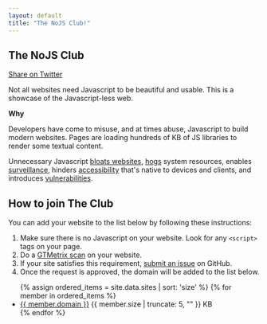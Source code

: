 ```yaml
---
layout: default
title: "The NoJS Club!"
---
```


## The NoJS Club

<a href="https://twitter.com/intent/tweet?url=https%3A%2F%2Fnojs.club%2F&via=karangoel&text=Not%20all%20websites%20need%20Javascript%20to%20be%20beautiful%20and%20usable.%20This%20is%20a%20showcase%20of%20the%20Javascript-less%20web.&hashtags=noJSclub" target="_blank">Share on Twitter</a>

Not all websites need Javascript to be beautiful and usable. This is a showcase of the Javascript-less web.

**Why**

Developers have come to misuse, and at times abuse, Javascript to build modern websites. Pages are loading hundreds of KB of JS libraries to render some textual content.

Unnecessary Javascript <a href="https://httparchive.org/reports/page-weight#bytesJs" target="_blank">bloats websites</a>, <a href="https://modernweb.com/limit-javascript" target="_blank">hogs</a> system resources, enables <a href="https://www.wired.com/2015/11/i-turned-off-javascript-for-a-whole-week-and-it-was-glorious/" target="_blank">surveillance</a>, hinders <a href="https://www.deque.com/blog/current-design-trends-affect-web-accessibility/" target="_blank">accessibility</a> that's native to devices and clients, and introduces <a href="https://www.techrepublic.com/article/major-websites-plagued-by-lack-of-effective-security-against-javascript-vulnerabilities/" target="_blank">vulnerabilities</a>.

## How to join The Club

You can add your website to the list below by following these instructions:

1. Make sure there is no Javascript on your website. Look for any `<script>` tags on your page.
2. Do a [GTMetrix scan](https://gtmetrix.com/) on your website.
3. If your site satisfies this requirement, [submit an issue](https://github.com/karan/nojs.club/issues/new?assignees=&labels=&template=nojsrequest.md&title=example.com) on GitHub.
4. Once the request is approved, the domain will be added to the list below.

<ul class="members">
{% assign ordered_items = site.data.sites | sort: 'size' %}
{% for member in ordered_items %}
  <li>
    <span class="before" style="--data-size:{{ member.size }};"></span>
    <a href="https://{{ member.domain }}" target="_blank">
      {{ member.domain }}</a>
    <span class="after">{{ member.size | truncate: 5, "" }} KB</span>
  </li>
{% endfor %}
</ul>
